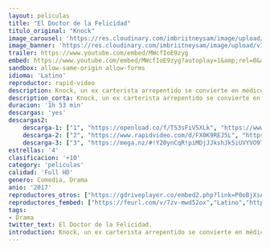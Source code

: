 ```yaml
---
layout: peliculas
title: "El Doctor de la Felicidad"
titulo_original: "Knock"
image_carousel: 'https://res.cloudinary.com/imbriitneysam/image/upload/v1541739225/knock-poster-min.jpg'
image_banner: 'https://res.cloudinary.com/imbriitneysam/image/upload/v1541739226/knock-banner-min.jpg'
trailer: https://www.youtube.com/embed/MWcfIoE9zyg
embed: https://www.youtube.com/embed/MWcfIoE9zyg?autoplay=1&amp;rel=0&amp;hd=1&border=0&wmode=opaque&enablejsapi=1&modestbranding=1&controls=1&showinfo=0
sandbox: allow-same-origin allow-forms
idioma: 'Latino'
reproductor: rapid-video
description: Knock, un ex carterista arrepentido se convierte en médico, y llega al pequeño pueblo de Saint-Maurice para aplicar un método destinado a hacerle rico, va a convencer a la gente de que todo sano es un enfermo que ignora que lo es. Y para ello, debe encontrar a cada uno la enfermedad real o imaginaria de la que sufre. Maestro en el arte de la seducción y de la manipulación, Knock está a punto de alcanzar sus fines..
description_corta: Knock, un ex carterista arrepentido se convierte en médico, y llega al pequeño pueblo de Saint-Maurice para aplicar un método destinado a hacerle rico, va a convencer a la gente de que todo sano es un enfermo que ignora que lo es. Y para ello, debe encontrar a..
duracion: '1h 53 min'
descargas: 'yes'
descargas2:
    descarga-1: ["1", "https://openload.co/f/T53sFiV5XLk", "https://www.google.com/s2/favicons?domain=openload.co","OpenLoad","https://res.cloudinary.com/imbriitneysam/image/upload/v1541473684/mexico.png", "Latino", "Full HD"]
    descarga-2: ["2", "https://www.rapidvideo.com/d/FX0K9REJ5L", "https://www.google.com/s2/favicons?domain=www.rapidvideo.com","RapidVideo","https://res.cloudinary.com/imbriitneysam/image/upload/v1541473684/mexico.png", "Latino", "Full HD"]
    descarga-3: ["3", "https://mega.nz/#!YZ0ynCqR!piMDjJJkshJk5iUVYVO9TsBgr7wp5s4Uyidl19k3T0w", "https://www.google.com/s2/favicons?domain=mega.nz","Mega","https://res.cloudinary.com/imbriitneysam/image/upload/v1541473684/mexico.png", "Latino", "Full HD"]
estrellas: '4'
clasificacion: '+10'
category: 'peliculas'
calidad: 'Full HD'
genero: Comedia, Drama
anio: '2017'
reproductores_otros: ["https://gdriveplayer.co/embed2.php?link=P0oBjXsAkGWrWaodpIgLMg3FiUQwKSktSErj6cd2Zc%252FwopdBQ8Zc%252FWK3pj52%252FzcvoGgsPWc2sRcv%252Fsm%252B48G8lYWYOEJowCJ3DTjoBusvo4EMzE%252FmzBmSyBwMWBhq6L6Dm6ZnxePJYtgv3frG8SG1X5XNCmMiGk%252FiRCv8DJvxW3rUT9Vy6mjRNVy24eKyUBROOnYyQN7YzmyNgC3TZXRazAYUiZv39Ni8HGkeykWoi11QK1bVI2jeKLK9w5tKhClgnOVvdxR1LSs9ZmpejLGSDjbFCa80ThlaxpwBbIxTbQgtaqLB3OtxF%252FSZfnAIjbXNMgB3Kvq25vXS1jDlQPZvWM3lNFa98GOn4zxL7vp%252FwKfw%253D%253D","Latino","https://gdriveplayer.me/embed2.php?link=B%252FTOAdye1kutwK19knp6eQn1WRQBFCWZQ39h%252BzQZUiN3uWrfzzshj8%252BlD%252BP8pBiIurKxDAkti7uDj%252BL7dMTUMuh3k2IVGBvnpVvHQHE0rG3AMXAa%252BTgTDuOmRXLJi3tBxvqhA2GlA%252Fim3wYJ40VC%252FTmosQ%252Fxv1DvpXgUcv1FnE2r5Ko8Bvi%252BqFLqb1mQ8qFZDiTyKje5XkG4zRiJSfp0e2","Latino","https://mstream.website/80egwn3qvr1d","Latino","https://mstream.website/sqrriacp1n6i","Latino","https://www.zembed.to/public/dist/asteroid.html?id=17769365003035b5d8927af617255d95&title=Knock","Latino"]
reproductores_fembed: ["https://feurl.com/v/7zv-mwd52ox","Latino","https://feurl.com/v/05ol1k-len9","Latino"]
tags:
- Drama
twitter_text: El Doctor de la Felicidad.
introduction: Knock, un ex carterista arrepentido se convierte en médico, y llega al pequeño pueblo de Saint-Maurice para aplicar un método destinado a hacerle rico, va a convencer a la gente de que todo sano es un enfermo que ignora que lo es. Y para ello, debe
---
```



 







